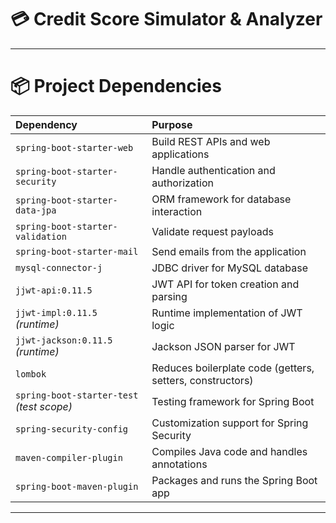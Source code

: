 # 💳 Credit Score Simulator & Analyzer

---

# 📦 Project Dependencies

| Dependency                                | Purpose |
|:------------------------------------------|:--------|
| `spring-boot-starter-web`                 | Build REST APIs and web applications |
| `spring-boot-starter-security`            | Handle authentication and authorization |
| `spring-boot-starter-data-jpa`            | ORM framework for database interaction |
| `spring-boot-starter-validation`          | Validate request payloads |
| `spring-boot-starter-mail`                | Send emails from the application |
| `mysql-connector-j`                       | JDBC driver for MySQL database |
| `jjwt-api:0.11.5`                         | JWT API for token creation and parsing |
| `jjwt-impl:0.11.5` *(runtime)*            | Runtime implementation of JWT logic |
| `jjwt-jackson:0.11.5` *(runtime)*         | Jackson JSON parser for JWT |
| `lombok`                                  | Reduces boilerplate code (getters, setters, constructors) |
| `spring-boot-starter-test` *(test scope)* | Testing framework for Spring Boot |
| `spring-security-config`                  | Customization support for Spring Security |
| `maven-compiler-plugin`                   | Compiles Java code and handles annotations |
| `spring-boot-maven-plugin`                | Packages and runs the Spring Boot app |

---